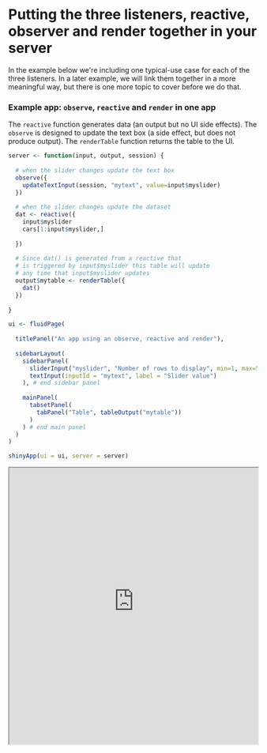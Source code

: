 # Putting the three listeners, reactive, observer and render together in your server

In the example below we're including one typical-use case for each of the three listeners. In a later example, we will link them together in a more meaningful way, but there is one more topic to cover before we do that.

### Example app: `observe`, `reactive` and `render` in one app

The `reactive` function generates data (an output but no UI side effects). The `observe` is designed to update the text box (a side effect, but does not produce output). The `renderTable` function returns the table to the UI.

```r
server <- function(input, output, session) {
  
  # when the slider changes update the text box
  observe({
    updateTextInput(session, "mytext", value=input$myslider)
  })
  
  # when the slider changes update the dataset
  dat <- reactive({
    input$myslider
    cars[1:input$myslider,]
    
  })
  
  # Since dat() is generated from a reactive that 
  # is triggered by input$myslider this table will update
  # any time that input$myslider updates
  output$mytable <- renderTable({
    dat()
  })
  
}

ui <- fluidPage(
  
  titlePanel("An app using an observe, reactive and render"),
  
  sidebarLayout(
    sidebarPanel(
      sliderInput("myslider", "Number of rows to display", min=1, max=50, value=5),
      textInput(inputId = "mytext", label = "Slider value")
    ), # end sidebar panel
    
    mainPanel(
      tabsetPanel(
        tabPanel("Table", tableOutput("mytable"))
      )
    ) # end main panel
  )
)

shinyApp(ui = ui, server = server)
```

<iframe style="width:100%; height:560px;" src='http://shiny.nextlevelanalytics.com/apps/shinyapps/app26'></iframe>